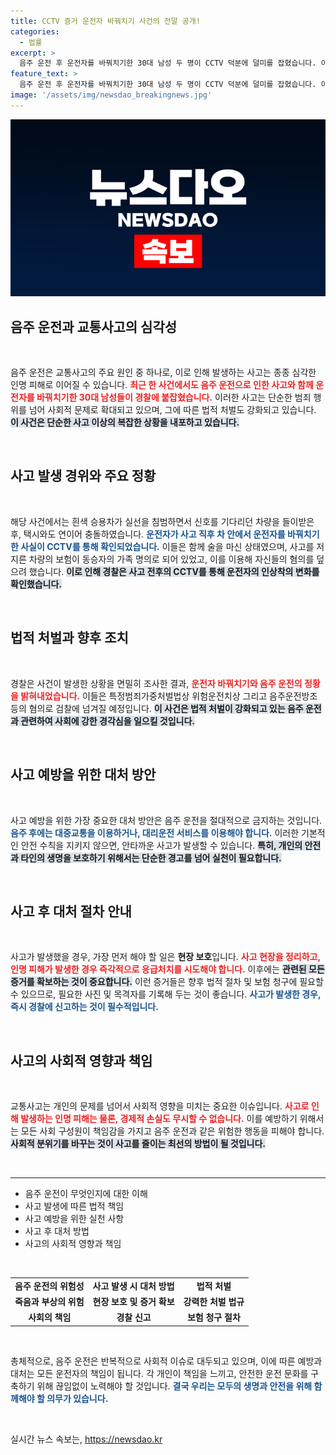 ```yaml
---
title: CCTV 증거 운전자 바꿔치기 사건의 전말 공개!
categories:
  - 법률
excerpt: >
  음주 운전 후 운전자를 바꿔치기한 30대 남성 두 명이 CCTV 덕분에 덜미를 잡혔습니다. 이들은 수치상 면허 정지 상태에서, 교묘하게 진실을 숨기려 했지만 결국 경찰에 붙잡혔습니다! 클릭하여 자세한 이야기를 알아보세요!
feature_text: >
  음주 운전 후 운전자를 바꿔치기한 30대 남성 두 명이 CCTV 덕분에 덜미를 잡혔습니다. 이들은 수치상 면허 정지 상태에서, 교묘하게 진실을 숨기려 했지만 결국 경찰에 붙잡혔습니다! 클릭하여 자세한 이야기를 알아보세요!
image: '/assets/img/newsdao_breakingnews.jpg'
---
```


<p><img src="/assets/img/newsdao_breakingnews.jpg" alt="koreaapp 속보" /></p>

<h2 data-ke-size="size26">음주 운전과 교통사고의 심각성</h2>

<p data-ke-size="size16">&nbsp;</p>

<p>음주 운전은 교통사고의 주요 원인 중 하나로, 이로 인해 발생하는 사고는 종종 심각한 인명 피해로 이어질 수 있습니다. <b><span style="color: #ee2323;">최근 한 사건에서도 음주 운전으로 인한 사고와 함께 운전자를 바꿔치기한 30대 남성들이 경찰에 붙잡혔습니다.</span></b> 이러한 사고는 단순한 범죄 행위를 넘어 사회적 문제로 확대되고 있으며, 그에 따른 법적 처벌도 강화되고 있습니다. <b><span style="background-color: #21538527;">이 사건은 단순한 사고 이상의 복잡한 상황을 내포하고 있습니다.</span></b> </p>

<p data-ke-size="size16">&nbsp;</p>

<h2 data-ke-size="size26">사고 발생 경위와 주요 정황</h2>

<p data-ke-size="size16">&nbsp;</p>

<p>해당 사건에서는 흰색 승용차가 실선을 침범하면서 신호를 기다리던 차량을 들이받은 후, 택시와도 연이어 충돌하였습니다. <b><span style="color: #1a5490;">운전자가 사고 직후 차 안에서 운전자를 바꿔치기한 사실이 CCTV를 통해 확인되었습니다.</span></b> 이들은 함께 술을 마신 상태였으며, 사고를 저지른 차량의 보험이 동승자의 가족 명의로 되어 있었고, 이를 이용해 자신들의 혐의를 덮으려 했습니다. <b><span style="background-color: #21538527;">이로 인해 경찰은 사고 전후의 CCTV를 통해 운전자의 인상착의 변화를 확인했습니다.</span></b> </p>

<p data-ke-size="size16">&nbsp;</p>

<h2 data-ke-size="size26">법적 처벌과 향후 조치</h2>

<p data-ke-size="size16">&nbsp;</p>

<p>경찰은 사건이 발생한 상황을 면밀히 조사한 결과, <b><span style="color: #ee2323;">운전자 바꿔치기와 음주 운전의 정황을 밝혀내었습니다.</span></b> 이들은 특정범죄가중처벌법상 위험운전치상 그리고 음주운전방조 등의 혐의로 검찰에 넘겨질 예정입니다. <b><span style="background-color: #21538527;">이 사건은 법적 처벌이 강화되고 있는 음주 운전과 관련하여 사회에 강한 경각심을 일으킬 것입니다.</span></b> </p>

<p data-ke-size="size16">&nbsp;</p>

<h2 data-ke-size="size26">사고 예방을 위한 대처 방안</h2>

<p data-ke-size="size16">&nbsp;</p>

<p>사고 예방을 위한 가장 중요한 대처 방안은 음주 운전을 절대적으로 금지하는 것입니다. <b><span style="color: #1a5490;">음주 후에는 대중교통을 이용하거나, 대리운전 서비스를 이용해야 합니다.</span></b> 이러한 기본적인 안전 수칙을 지키지 않으면, 안타까운 사고가 발생할 수 있습니다. <b><span style="background-color: #21538527;">특히, 개인의 안전과 타인의 생명을 보호하기 위해서는 단순한 경고를 넘어 실천이 필요합니다.</span></b> </p>

<p data-ke-size="size16">&nbsp;</p>

<h2 data-ke-size="size26">사고 후 대처 절차 안내</h2>

<p data-ke-size="size16">&nbsp;</p>

<p>사고가 발생했을 경우, 가장 먼저 해야 할 일은 <strong>현장 보호</strong>입니다. <b><span style="color: #ee2323;">사고 현장을 정리하고, 인명 피해가 발생한 경우 즉각적으로 응급처치를 시도해야 합니다.</span></b> 이후에는 <b><span style="background-color: #21538527;">관련된 모든 증거를 확보하는 것이 중요합니다.</span></b> 이런 증거들은 향후 법적 절차 및 보험 청구에 필요할 수 있으므로, 필요한 사진 및 목격자를 기록해 두는 것이 좋습니다. <b><span style="color: #1a5490;">사고가 발생한 경우, 즉시 경찰에 신고하는 것이 필수적입니다.</span></b> </p>

<p data-ke-size="size16">&nbsp;</p>

<h2 data-ke-size="size26">사고의 사회적 영향과 책임</h2>

<p data-ke-size="size16">&nbsp;</p>

<p>교통사고는 개인의 문제를 넘어서 사회적 영향을 미치는 중요한 이슈입니다. <b><span style="color: #ee2323;">사고로 인해 발생하는 인명 피해는 물론, 경제적 손실도 무시할 수 없습니다.</span></b> 이를 예방하기 위해서는 모든 사회 구성원이 책임감을 가지고 음주 운전과 같은 위험한 행동을 피해야 합니다. <b><span style="background-color: #21538527;">사회적 분위기를 바꾸는 것이 사고를 줄이는 최선의 방법이 될 것입니다.</span></b></p>

<p data-ke-size="size16">&nbsp;</p>

<hr />

<ul>
    <li>음주 운전이 무엇인지에 대한 이해</li>
    <li>사고 발생에 따른 법적 책임</li>
    <li>사고 예방을 위한 실천 사항</li>
    <li>사고 후 대처 방법</li>
    <li>사고의 사회적 영향과 책임</li>
</ul>

<p data-ke-size="size16">&nbsp;</p>

<table style="width: 100%; border-collapse: collapse;">
    <tr>
        <td style="text-align: center; height: 17px;"><b>음주 운전의 위험성</b></td>
        <td style="text-align: center; height: 17px;"><b>사고 발생 시 대처 방법</b></td>
        <td style="text-align: center; height: 17px;"><b>법적 처벌</b></td>
    </tr>
    <tr>
        <td style="text-align: center; height: 17px;"><b>죽음과 부상의 위험</b></td>
        <td style="text-align: center; height: 17px;"><b>현장 보호 및 증거 확보</b></td>
        <td style="text-align: center; height: 17px;"><b>강력한 처벌 법규</b></td>
    </tr>
    <tr>
        <td style="text-align: center; height: 17px;"><b>사회의 책임</b></td>
        <td style="text-align: center; height: 17px;"><b>경찰 신고</b></td>
        <td style="text-align: center; height: 17px;"><b>보험 청구 절차</b></td>
    </tr>
</table>

<p data-ke-size="size16">&nbsp;</p>

<p>총체적으로, 음주 운전은 반복적으로 사회적 이슈로 대두되고 있으며, 이에 따른 예방과 대처는 모든 운전자의 책임이 됩니다. 각 개인이 책임을 느끼고, 안전한 운전 문화를 구축하기 위해 끊임없이 노력해야 할 것입니다. <b><span style="color: #1a5490;">결국 우리는 모두의 생명과 안전을 위해 함께해야 할 의무가 있습니다.</span></b> </p>

<p data-ke-size="size16">&nbsp;</p>
실시간 뉴스 속보는, <a href="https://newsdao.kr" rel="dofollow">https://newsdao.kr</a>


